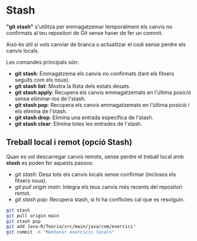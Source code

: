 # Stash

**"git stash"** s'utilitza per emmagatzemar temporalment els canvis no confirmats al teu repositori de Git sense haver de fer un commit. 

Això és útil si vols canviar de branca o actualitzar el codi sense perdre els canvis locals.

Les comandes principals són:

- **git stash**: Emmagatzema els canvis no confirmats (tant els fitxers seguits com els nous).
- **git stash list**: Mostra la llista dels estats desats.
- **git stash apply**: Recupera els canvis emmagatzemats en l'última posició sense eliminar-los de l'stash.
- **git stash pop**: Recupera els canvis emmagatzemats en l'última posició i els elimina de l'stash.
- **git stash drop**: Elimina una entrada específica de l'stash.
- **git stash clear**: Elimina totes les entrades de l'stash.

## Treball local i remot (opció Stash)

Quan es vol descarregar canvis remots, sense perdre el treball local amb **stash** es poden fer aquests passos:

- *git stash*: Desa tots els canvis locals sense confirmar (inclosos els fitxers nous).
- *git pull origin main*: Integra els teus canvis més recents del repositori remot.
- *git stash pop*: Recupera stash, si hi ha conflictes cal que es resolguin.

```bash
git stash
git pull origin main
git stash pop
git add Java-R/Teoria/src/main/java/com/exercici*
git commit -m "Mantenir exercicis locals"
```